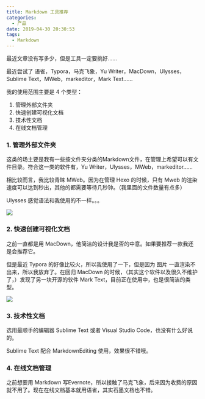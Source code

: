 ```yaml
---
title: Markdown 工具推荐
categories:
  - 产品
date: 2019-04-30 20:30:53
tags:
  - Markdown
---
```


最近文章没有写多少，但是工具一定要挑好……

最近尝试了 语雀，Typora，马克飞象，Yu Writer，MacDown，Ulysses，Sublime Text，MWeb，markeditor，Mark Text……

我的使用范围主要是 4 个类型：

1. 管理外部文件夹
2. 快速创建可视化文档
3. 技术性文档
4. 在线文档管理

### 1. 管理外部文件夹

这类的场主要是我有一些按文件夹分类的Markdown文件，在管理上希望可以有文件目录。符合这一类的软件有，Yu Writer，Ulysses，MWeb，markeditor……

相比较而言，我比较青睐 MWeb。因为在管理 Hexo 的时候，只有 Mweb 的渲染速度可以达到秒出，其他的都需要等待几秒钟。（我里面的文件数量有点多）

Ulysses 感觉语法和我使用的不一样。。。

![](http://pics.naaln.com/blog/2019-04-30-024235.jpg-basicBlog)

### 2. 快速创建可视化文档

之前一直都是用 MacDown，他简洁的设计我是否的中意。如果要推荐一款我还是会推荐它。

但是最近 Typora 的好像比较火，所以我使用了一下，但是因为 图片 一直渲染不出来，所以我放弃了。在回归 MacDown 的时候，（其实这个软件以及很久不维护了，）发现了另一块开源的软件 Mark Text，目前正在使用中，也是很简洁的类型。

![](http://pics.naaln.com/blog/2019-04-30-024214.jpg-basicBlog)

### 3. 技术性文档

选用最顺手的编辑器 Sublime Text 或者 Visual Studio Code，也没有什么好说的。

Sublime Text 配合 MarkdownEditing 使用，效果很不错哦。

### 4. 在线文档管理

之前想要用 Markdown 写Evernote，所以接触了马克飞象，后来因为收费的原因就不用了。现在在线文档基本就用语雀，其实石墨文档也不错。

